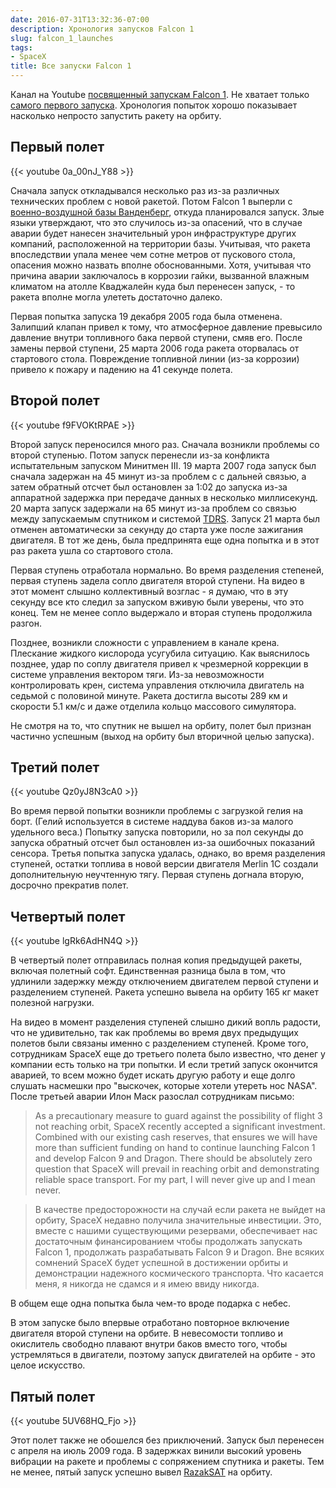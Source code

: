 ```yaml
---
date: 2016-07-31T13:32:36-07:00
description: Хронология запусков Falcon 1
slug: falcon_1_launches
tags:
- SpaceX
title: Все запуски Falcon 1
---
```


Канал на Youtube [посвященный запускам Falcon 1](https://www.youtube.com/channel/UCEmPjPd1gmUbJpbLP0Kmd0A).
Не хватает только [самого первого запуска](https://www.youtube.com/watch?v=0a_00nJ_Y88).
Хронология попыток хорошо показывает насколько непросто запустить ракету на орбиту.

## Первый полет

{{< youtube 0a_00nJ_Y88 >}}

Сначала запуск откладывался несколько раз из-за различных технических проблем с
новой ракетой. Потом Falcon 1 выперли с [военно-воздушной базы Ванденберг](https://ru.wikipedia.org/wiki/%D0%91%D0%B0%D0%B7%D0%B0_%D0%92%D0%B0%D0%BD%D0%B4%D0%B5%D0%BD%D0%B1%D0%B5%D1%80%D0%B3),
откуда планировался запуск. Злые языки утверждают, что это случилось из-за
опасений, что в случае аварии будет нанесен значительный урон инфраструктуре
других компаний, расположенной на территории базы. Учитывая, что ракета
впоследствии упала менее чем сотне метров от пускового стола, опасения можно
назвать вполне обоснованными. Хотя, учитывая что причина аварии заключалось в
коррозии гайки, вызванной влажным климатом на атолле Кваджалейн куда был
перенесен запуск, - то ракета вполне могла улететь достаточно далеко.

Первая попытка запуска 19 декабря 2005 года была отменена. Залипший клапан
привел к тому, что атмосферное давление превысило давление внутри топливного
бака первой ступени, смяв его. После замены первой ступени, 25
марта 2006 года ракета оторвалась от стартового стола. Повреждение топливной
линии (из-за коррозии) привело к пожару и падению на 41 секунде полета.

<!--more-->

## Второй полет

{{< youtube f9FVOKtRPAE >}}

Второй запуск переносился много раз. Сначала возникли проблемы со второй
ступенью. Потом запуск перенесли из-за конфликта испытательным запуском Минитмен
III. 19 марта 2007 года запуск был сначала задержан на 45 минут из-за проблем с
с дальней связью, а затем обратный отсчет был остановлен за 1:02 до
запуска из-за аппаратной задержка при передаче данных в несколько миллисекунд.
20 марта запуск задержали на 65 минут из-за проблем со связью между запускаемым
спутником и системой [TDRS](https://en.wikipedia.org/wiki/TDRS). Запуск 21 марта
был отменен автоматически за секунду до старта уже после зажигания двигателя.
В тот же день, была предпринята еще одна попытка и в этот раз ракета ушла со
стартового стола.

Первая ступень отработала нормально. Во время разделения степеней, первая
ступень задела сопло двигателя второй ступени. На видео в этот момент слышно
коллективный возглас - я думаю, что в эту секунду все кто следил за запуском
вживую были уверены, что это конец. Тем не менее сопло выдержало и вторая
ступень продолжила разгон.

Позднее, возникли сложности с управлением в канале крена. Плескание жидкого
кислорода усугубила ситуацию. Как выяснилось позднее, удар по соплу двигателя
привел к чрезмерной коррекции в системе управления вектором тяги. Из-за
невозможности контролировать крен, система управления отключила двигатель на
седьмой с половиной минуте. Ракета достигла высоты 289 км и скорости 5.1 км/с и
даже отделила кольцо массового симулятора.

Не смотря на то, что спутник не вышел на орбиту, полет был признан частично
успешным (выход на орбиту был вторичной целью запуска).

## Третий полет

{{< youtube Qz0yJ8N3cA0 >}}

Во время первой попытки возникли проблемы с загрузкой гелия на борт. (Гелий
используется в системе наддува баков из-за малого удельного веса.) Попытку
запуска повторили, но за пол секунды до запуска обратный отсчет был остановлен
из-за ошибочных показаний сенсора. Третья попытка запуска удалась, однако, во
время разделения ступеней, остатки топлива в новой версии двигателя Merlin 1C
создали дополнительную неучтенную тягу. Первая ступень догнала вторую, досрочно
прекратив полет.

## Четвертый полет

{{< youtube lgRk6AdHN4Q >}}

В четвертый полет отправилась полная копия предыдущей ракеты, включая полетный
софт. Единственная разница была в том, что удлинили задержку между отключением
двигателем первой ступени и разделением ступеней. Ракета успешно вывела на
орбиту 165 кг макет полезной нагрузки.

На видео в момент разделения ступеней слышно дикий вопль радости, что не
удивительно, так как проблемы во время двух предыдущих полетов были связаны
именно с разделением ступеней. Кроме того, сотрудникам SpaceX еще до третьего
полета было известно, что денег у компании есть только на три попытки. И если
третий запуск окончится аварией, то всем можно будет искать другую работу и еще
долго слушать насмешки про "выскочек, которые хотели утереть нос NASA". После
третьей аварии Илон Маск разослал сотрудникам письмо:

> As a precautionary measure to guard against the possibility of flight 3 not reaching orbit, SpaceX recently accepted a significant investment. Combined with our existing cash reserves, that ensures we will have more than sufficient funding on hand to continue launching Falcon 1 and develop Falcon 9 and Dragon. There should be absolutely zero question that SpaceX will prevail in reaching orbit and demonstrating reliable space transport. For my part, I will never give up and I mean never.

> В качестве предосторожности на случай если ракета не выйдет на орбиту, SpaceX
> недавно получила значительные инвестиции. Это, вместе с нашими существующими
> резервами, обеспечивает нас достаточным финансированием чтобы продолжать
> запускать Falcon 1, продолжать разрабатывать Falcon 9 и Dragon. Вне всяких
> сомнений SpaceX будет успешной в достижении орбиты и демонстрации надежного
> космического транспорта. Что касается меня, я никогда не сдамся и я имею ввиду
> никогда.

В общем еще одна попытка была чем-то вроде подарка с небес.

В этом запуске было впервые отработано повторное включение двигателя
второй ступени на орбите. В невесомости топливо и окислитель свободно плавают
внутри баков вместо того, чтобы устремляться в двигатели, поэтому запуск
двигателей на орбите - это целое искусство.

## Пятый полет

{{< youtube 5UV68HQ_Fjo >}}

Этот полет также не обошелся без приключений. Запуск был перенесен с апреля на
июль 2009 года. В задержках винили высокий уровень вибрации на ракете и
проблемы с сопряжением спутника и ракеты. Тем не менее, пятый запуск успешно
вывел [RazakSAT](https://en.wikipedia.org/wiki/RazakSAT) на орбиту.
